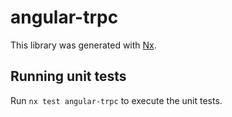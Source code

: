 # angular-trpc

This library was generated with [Nx](https://nx.dev).

## Running unit tests

Run `nx test angular-trpc` to execute the unit tests.
